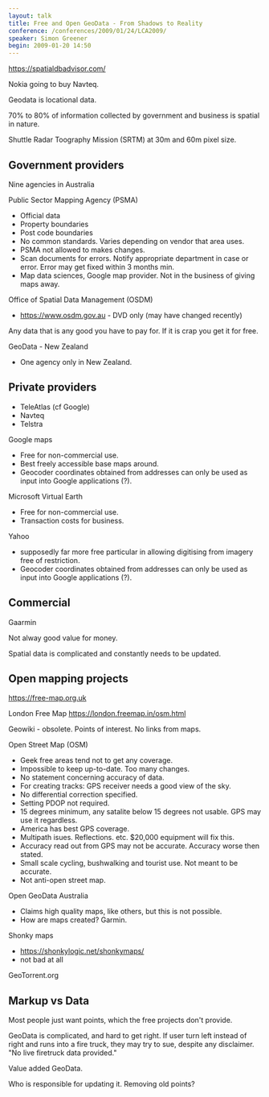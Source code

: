 ```yaml
---
layout: talk
title: Free and Open GeoData - From Shadows to Reality
conference: /conferences/2009/01/24/LCA2009/
speaker: Simon Greener
begin: 2009-01-20 14:50
---
```

<https://spatialdbadvisor.com/>

Nokia going to buy Navteq.

Geodata is locational data.

70% to 80% of information collected by government and business is spatial in
nature.

Shuttle Radar Toography Mission (SRTM) at 30m and 60m pixel size.

## Government providers

Nine agencies in Australia

Public Sector Mapping Agency (PSMA)

* Official data
* Property boundaries
* Post code boundaries
* No common standards. Varies depending on vendor that area uses.
* PSMA not allowed to makes changes.
* Scan documents for errors. Notify appropriate department in case or error.
Error may get fixed within 3 months min.
* Map data sciences, Google map provider. Not in the business of giving maps away.

Office of Spatial Data Management (OSDM)

* <https://www.osdm.gov.au> - DVD only (may have changed recently)

Any data that is any good you have to pay for. If it is crap you get it for
free.

GeoData - New Zealand

* One agency only in New Zealand.

## Private providers

* TeleAtlas (cf Google)
* Navteq
* Telstra

Google maps

* Free for non-commercial use.
* Best freely accessible base maps around.
* Geocoder coordinates obtained from addresses can only be used as input into Google applications (?).

Microsoft Virtual Earth

* Free for non-commercial use.
* Transaction costs for business.

Yahoo

* supposedly far more free particular in allowing digitising from imagery free
of restriction.
* Geocoder coordinates obtained from addresses can only be used as input into Google applications (?).

## Commercial

Gaarmin

Not alway good value for money.

Spatial data is complicated and constantly needs to be updated.


## Open mapping projects

<https://free-map.org.uk>

London Free Map
<https://london.freemap.in/osm.html>

Geowiki - obsolete. Points of interest. No links from maps.

Open Street Map (OSM)

* Geek free areas tend not to get any coverage.
* Impossible to keep up-to-date. Too many changes.
* No statement concerning accuracy of data.
* For creating tracks: GPS receiver needs a good view of the sky.
* No differential correction specified.
* Setting PDOP not required.
* 15 degrees minimum, any satalite below 15 degrees not usable. GPS may use it
regardless.
* America has best GPS coverage.
* Multipath isues. Reflections. etc. $20,000 equipment will fix this.
* Accuracy read out from GPS may not be accurate. Accuracy worse then stated.
* Small scale cycling, bushwalking and tourist use. Not meant to be accurate.
* Not anti-open street map.

Open GeoData Australia

* Claims high quality maps, like others, but this is not possible.
* How are maps created? Garmin.

Shonky maps

* <https://shonkylogic.net/shonkymaps/>
* not bad at all

GeoTorrent.org

## Markup vs Data

Most people just want points, which the free projects don't provide.

GeoData is complicated, and hard to get right. If user turn left instead of
right and runs into a fire truck, they may try to sue, despite any disclaimer.
"No live firetruck data provided."

Value added GeoData.

Who is responsible for updating it. Removing old points?
